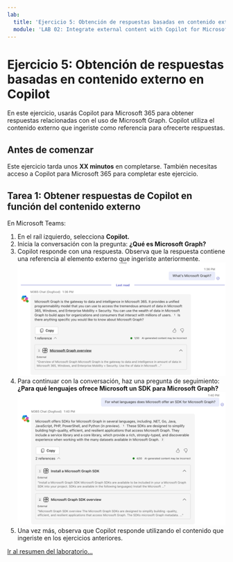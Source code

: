 ```yaml
---
lab:
  title: 'Ejercicio 5: Obtención de respuestas basadas en contenido externo en Copilot'
  module: 'LAB 02: Integrate external content with Copilot for Microsoft 365 using Microsoft Graph connectors built with .NET'
---
```


# Ejercicio 5: Obtención de respuestas basadas en contenido externo en Copilot

En este ejercicio, usarás Copilot para Microsoft 365 para obtener respuestas relacionadas con el uso de Microsoft Graph. Copilot utiliza el contenido externo que ingeriste como referencia para ofrecerte respuestas.

## Antes de comenzar

Este ejercicio tarda unos **XX minutos** en completarse. También necesitas acceso a Copilot para Microsoft 365 para completar este ejercicio.

## Tarea 1: Obtener respuestas de Copilot en función del contenido externo

En Microsoft Teams:

1. En el raíl izquierdo, selecciona **Copilot.**
1. Inicia la conversación con la pregunta: **¿Qué es Microsoft Graph?**
1. Copilot responde con una respuesta. Observa que la respuesta contiene una referencia al elemento externo que ingeriste anteriormente.
   ![Captura de pantalla de la primera respuesta de Copilot para Microsoft 365 mostrada en una conversación en Microsoft Teams.](../media/11-copilot-answer-1.png)
1. Para continuar con la conversación, haz una pregunta de seguimiento: **¿Para qué lenguajes ofrece Microsoft un SDK para Microsoft Graph?**
   ![Captura de pantalla de la segunda respuesta de Copilot para Microsoft 365 mostrada en una conversación en Microsoft Teams.](../media/11-copilot-answer-2.png)
1. Una vez más, observa que Copilot responde utilizando el contenido que ingeriste en los ejercicios anteriores.

[Ir al resumen del laboratorio...](./7-summary.md)